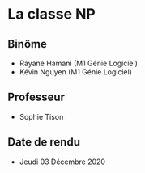 # __La classe NP__

## __Binôme__

- Rayane Hamani (M1 Génie Logiciel)
- Kévin Nguyen (M1 Génie Logiciel)

## __Professeur__

- Sophie Tison

## __Date de rendu__

- Jeudi 03 Décembre 2020
